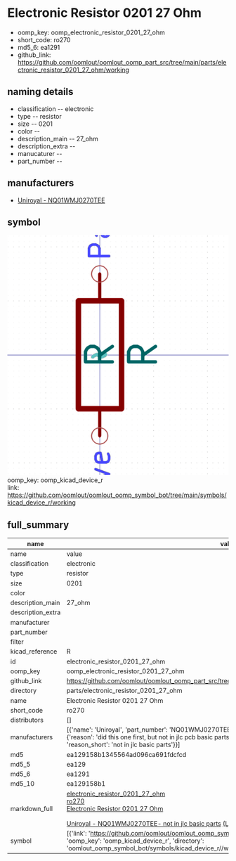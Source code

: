 # Electronic Resistor 0201 27 Ohm

  
* oomp_key: oomp_electronic_resistor_0201_27_ohm 
* short_code: ro270
* md5_6: ea1291  
* github_link: https://github.com/oomlout/oomlout_oomp_part_src/tree/main/parts/electronic_resistor_0201_27_ohm/working  
## naming details
* classification -- electronic
* type -- resistor
* size -- 0201
* color -- 
* description_main -- 27_ohm
* description_extra -- 
* manucaturer -- 
* part_number -- 


## manufacturers
* [Uniroyal - NQ01WMJ0270TEE]()  

## symbol

![](symbol/0/working/working_600.png)  
oomp_key: oomp_kicad_device_r  
link: https://github.com/oomlout/oomlout_oomp_symbol_bot/tree/main/symbols/kicad_device_r/working  


## full_summary
| name | value | 
| --- | --- | 
| name | value | 
| classification | electronic | 
| type | resistor | 
| size | 0201 | 
| color |  | 
| description_main | 27_ohm | 
| description_extra |  | 
| manufacturer |  | 
| part_number |  | 
| filter |  | 
| kicad_reference | R | 
| id | electronic_resistor_0201_27_ohm | 
| oomp_key | oomp_electronic_resistor_0201_27_ohm | 
| github_link | https://github.com/oomlout/oomlout_oomp_part_src/tree/main/parts/electronic_resistor_0201_27_ohm/working | 
| directory | parts/electronic_resistor_0201_27_ohm | 
| name | Electronic Resistor 0201 27 Ohm | 
| short_code | ro270 | 
| distributors | [] | 
| manufacturers | [{'name': 'Uniroyal', 'part_number': 'NQ01WMJ0270TEE', 'link': '', 'id': 'manufacturer_uniroyal', 'note': {'reason': 'did this one first, but not in jlc pcb basic parts and 1 percent are and they are the same price', 'reason_short': 'not in jlc basic parts'}}] | 
| md5 | ea129158b1345564ad096ca691fdcfcd | 
| md5_5 | ea129 | 
| md5_6 | ea1291 | 
| md5_10 | ea129158b1 | 
| markdown_full | [electronic_resistor_0201_27_ohm](https://github.com/oomlout/oomlout_oomp_part_src/tree/main/parts/electronic_resistor_0201_27_ohm/working)<br>[ro270](https://github.com/oomlout/oomlout_oomp_part_src/tree/main/parts/electronic_resistor_0201_27_ohm/working)<br>[Electronic Resistor 0201 27 Ohm](https://github.com/oomlout/oomlout_oomp_part_src/tree/main/parts/electronic_resistor_0201_27_ohm/working)<br><br>[Uniroyal - NQ01WMJ0270TEE- not in jlc basic parts]() [(L)  ](https://www.lcsc.com/search?q=NQ01WMJ0270TEE)[(D)  ](https://www.digikey.com/en/products?keywords=NQ01WMJ0270TEE)[(M)  ](https://www.mouser.com/Search/Refine?Keyword=NQ01WMJ0270TEE)[(N)  ](https://www.newark.com/search?st=NQ01WMJ0270TEE)[(SZ)  ](https://so.szlcsc.com/global.html?k=NQ01WMJ0270TEE)<br> | 
| symbol | [{'link': 'https://github.com/oomlout/oomlout_oomp_symbol_bot/tree/main/symbols/kicad_device_r', 'oomp_key': 'oomp_kicad_device_r', 'directory': 'oomlout_oomp_symbol_bot/symbols/kicad_device_r//working/working.kicad_sym'}] | 
